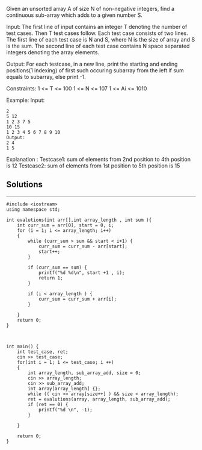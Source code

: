 Given an unsorted array A of size N of non-negative integers, find a continuous sub-array which adds to a given number S.

Input:
The first line of input contains an integer T denoting the number of test cases. Then T test cases follow. Each test case consists of two lines. The first line of each test case is N and S, where N is the size of array and S is the sum. The second line of each test case contains N space separated integers denoting the array elements.

Output:
For each testcase, in a new line, print the starting and ending positions(1 indexing) of first such occuring subarray from the left if sum equals to subarray, else print -1.

Constraints:
1 <= T <= 100
1 <= N <= 107
1 <= Ai <= 1010

Example:
Input:
```
2
5 12
1 2 3 7 5
10 15
1 2 3 4 5 6 7 8 9 10
Output:
2 4
1 5
```
Explanation : 
Testcase1: sum of elements from 2nd position to 4th position is 12
Testcase2: sum of elements from 1st position to 5th position is 15



## Solutions
------

```
#include <iostream>
using namespace std;

int evalutions(int arr[],int array_length , int sum ){
    int curr_sum = arr[0], start = 0, i; 
    for (i = 1; i <= array_length; i++) 
	{
	    while (curr_sum > sum && start < i+1) {
	        curr_sum = curr_sum - arr[start];
	        start++;
	    }
	    
	    if (curr_sum == sum) {
	        printf("%d %d\n", start +1 , i); 
	        return 1;
	    }
	    
	    if (i < array_length ) {
	        curr_sum = curr_sum + arr[i];
	    }

	}
    return 0;
}



int main() {
	int test_case, ret;
	cin >> test_case;
	for(int i = 1; i <= test_case; i ++)
	{
	    int array_length, sub_array_add, size = 0;
	    cin >> array_length;
	    cin >> sub_array_add;
	    int array[array_length] {};
	    while (( cin >> array[size++] ) && size < array_length);
		ret = evalutions(array, array_length, sub_array_add);
		if (ret == 0) {
		    printf("%d \n", -1); 
		}
		
	}
    
	return 0;
}
```
